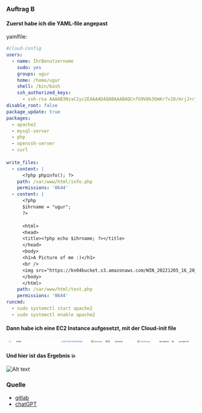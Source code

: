 ### Auftrag B

#### Zuerst habe ich die YAML-file angepast
 yamlfile:
``` yaml
#cloud-config
users:
  - name: IhrBenutzername
    sudo: yes
    groups: ugur
    home: /home/ugur
    shell: /bin/bash
    ssh_authorized_keys:
      - ssh-rsa AAAAB3NzaC1yc2EAAAADAQABAAABAQCnfG9V8k3OmKr7v10/mrjJ+rjbRBYJkXXDvmkjPqaNPQDjB1uCkt7ylY0W0UUEPLy2kbcT2pUgm4iy+FbS5U2y5wi32x9GaTJ76fQqtcbcrlBqnmfUNfR1mFio32OU8YagfCJSPEQ48Krws6TneSKa8+BYKACZ/L+Xb3Udn3wGk9maQyW7jxmtHG5wHcZXGagG9+isrkS8Yy9/FwxY/KyEytvTnFlAxMYsXXF6/njuVT5CXv85B0JT7Cuc6uZY5mpTdeyp6dKHYi0rs4wQnBrnGZLeFP9C+kVoe1ZvfSa+468dsW7Kk3besU6kkzso53jP3cNVQaB+I8ikicUqQKB
disable_root: false
package_update: true  
packages:
  - apache2
  - mysql-server
  - php
  - openssh-server
  - curl

write_files:
  - content: |
      <?php phpinfo(); ?>
    path: /var/www/html/info.php
    permissions: '0644'
  - content: |
      <?php
      $ihrname = "ugur";
      ?>

      <html>
      <head>
      <title><?php echo $ihrname; ?></title>
      </head>
      <body>
      <h1>A Picture of me :)</h1>
      <br />
      <img src="https://kn04bucket.s3.amazonaws.com/WIN_20221205_16_20_50_Pro.jpg" alt="Bild aus S3-Bucket">
      </body>
      </html>
    path: /var/www/html/test.php
    permissions: '0644'
runcmd:
  - sudo systemctl start apache2  
  - sudo systemctl enable apache2
```

#### Dann habe ich eine EC2 Instance aufgesetzt, mit der Cloud-init file
![Alt text](image-4.png)

#### Und hier ist das Ergebnis 💥
![Alt text](image-3.png)

### Quelle
- [gitlab](https://gitlab.com/ser-cal/m346/-/blob/main/KN04/KN04.md)
- [chatGPT](https://chat.openai.com/)
  